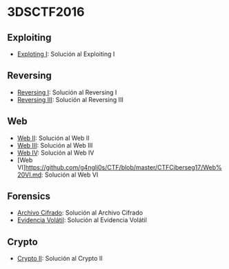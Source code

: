 # 3DSCTF2016

## Exploiting

- [Exploting I](https://github.com/g4ngli0s/CTF/blob/master/CTFCiberseg17/ExploitingI.md): Solución al Exploiting I

## Reversing

- [Reversing I](https://github.com/g4ngli0s/CTF/blob/master/CTFCiberseg17/ReversingI.md): Solución al Reversing I
- [Reversing III](https://github.com/g4ngli0s/CTF/blob/master/CTFCiberseg17/ReversingIII.md): Solución al Reversing III

## Web

- [Web II](https://github.com/g4ngli0s/CTF/blob/master/CTFCiberseg17/Web%20II.md): Solución al Web II
- [Web III](https://github.com/g4ngli0s/CTF/blob/master/CTFCiberseg17/WEB%20III): Solución al Web III
- [Web IV](https://github.com/g4ngli0s/CTF/blob/master/CTFCiberseg17/Web%20IV.md): Solución al Web IV
- [Web VI]https://github.com/g4ngli0s/CTF/blob/master/CTFCiberseg17/Web%20VI.md: Solución al Web VI

## Forensics

- [Archivo Cifrado](https://github.com/g4ngli0s/CTF/blob/master/CTFCiberseg17/Archivo%20cifrado.md): Solución al Archivo Cifrado
- [Evidencia Volátil](https://github.com/g4ngli0s/CTF/blob/master/CTFCiberseg17/Evidencia%20Vol%C3%A1til.md): Solución al Evidencia Volátil

## Crypto

- [Crypto II](https://github.com/g4ngli0s/CTF/blob/master/CTFCiberseg17/Crypto%20II.md): Solución al Crypto II


